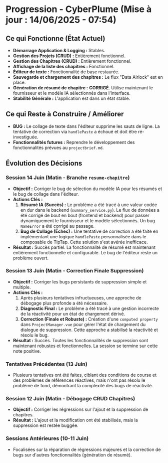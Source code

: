 # Progression - CyberPlume (Mise à jour : 14/06/2025 - 07:54)

## Ce qui Fonctionne (État Actuel)

*   **Démarrage Application & Logging :** Stables.
*   **Gestion des Projets (CRUD) :** Entièrement fonctionnel.
*   **Gestion des Chapitres (CRUD) :** Entièrement fonctionnel.
*   **Affichage de la liste des chapitres :** Fonctionnel.
*   **Éditeur de texte :** Fonctionnalité de base restaurée.
*   **Sauvegarde et chargement des chapitres :** Le flux "Data Airlock" est en place.
*   **Génération de résumé de chapitre :** **CORRIGÉ**. Utilise maintenant le fournisseur et le modèle IA sélectionnés dans l'interface.
*   **Stabilité Générale :** L'application est dans un état stable.

## Ce qui Reste à Construire / Améliorer

*   **BUG :** Le collage de texte dans l'éditeur supprime les sauts de ligne. La tentative de correction via `handlePaste` a échoué et doit être ré-investiguée.
*   **Fonctionnalités futures :** Reprendre le développement des fonctionnalités prévues au `projectbrief.md`.

## Évolution des Décisions

### Session 14 Juin (Matin - Branche `resume-chapitre`)
*   **Objectif :** Corriger le bug de sélection du modèle IA pour les résumés et le bug de collage dans l'éditeur.
*   **Actions Clés :**
    1.  **Résumé IA (Succès) :** Le problème a été tracé à une valeur codée en dur dans le backend (`summary_service.py`). Le flux de données a été corrigé de bout en bout (frontend et backend) pour passer dynamiquement le fournisseur et le modèle sélectionnés. Un bug `NameError` a été corrigé au passage.
    2.  **Bug de Collage (Échec) :** Une tentative de correction a été faite en implémentant une logique `handlePaste` personnalisée dans le composable de TipTap. Cette solution s'est avérée inefficace.
*   **Résultat :** Succès partiel. La fonctionnalité de résumé est maintenant entièrement fonctionnelle et configurable. Le bug de l'éditeur reste un problème ouvert.

### Session 13 Juin (Matin - Correction Finale Suppression)
*   **Objectif :** Corriger les bugs persistants de suppression simple et multiple.
*   **Actions Clés :**
    1.  Après plusieurs tentatives infructueuses, une approche de débogage plus profonde a été nécessaire.
    2.  **Diagnostic Final :** Le problème a été tracé à une gestion incorrecte de la réactivité pour un état de chargement dérivé.
    3.  **Correction (Finale et Robuste) :** Création d'une `computed property` dans `ProjectManager.vue` pour gérer l'état de chargement du dialogue de suppression. Cette approche a stabilisé la réactivité et résolu le bug.
*   **Résultat :** Succès. Toutes les fonctionnalités de suppression sont maintenant robustes et fonctionnelles. La session se termine sur cette note positive.

### Tentatives Précédentes (13 Juin)
*   Plusieurs tentatives ont été faites, ciblant des conditions de course et des problèmes de références réactives, mais n'ont pas résolu le problème de fond, démontrant la complexité des bugs de réactivité.

### Session 12 Juin (Matin - Débogage CRUD Chapitres)
*   **Objectif :** Corriger les régressions sur l'ajout et la suppression de chapitres.
*   **Résultat :** L'ajout et la modification ont été stabilisés, mais la suppression est restée buggée.

### Sessions Antérieures (10-11 Juin)
*   Focalisées sur la réparation de régressions majeures et la correction de bugs sur d'autres fonctionnalités (génération de résumé).